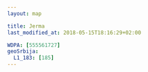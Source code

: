 ```yaml
---
layout: map

title: Jerma
last_modified_at: 2018-05-15T18:16:29+02:00

WDPA: [555561727]
geoSrbija:
  L1_183: [185]
---
```

